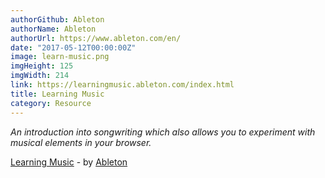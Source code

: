 ```yaml
---
authorGithub: Ableton
authorName: Ableton
authorUrl: https://www.ableton.com/en/
date: "2017-05-12T00:00:00Z"
image: learn-music.png
imgHeight: 125
imgWidth: 214
link: https://learningmusic.ableton.com/index.html
title: Learning Music
category: Resource
---
```


_An introduction into songwriting which also allows you to experiment with musical elements in your browser._

[Learning Music](https://learningmusic.ableton.com/index.html) - by [Ableton](https://www.ableton.com/en/)
